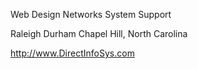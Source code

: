 Web Design Networks System Support

Raleigh Durham Chapel Hill, North Carolina 

http://www.DirectInfoSys.com
